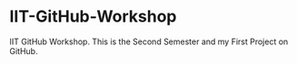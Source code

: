 # IIT-GitHub-Workshop
IIT GitHub Workshop. This is the Second Semester and my First Project on GitHub.
